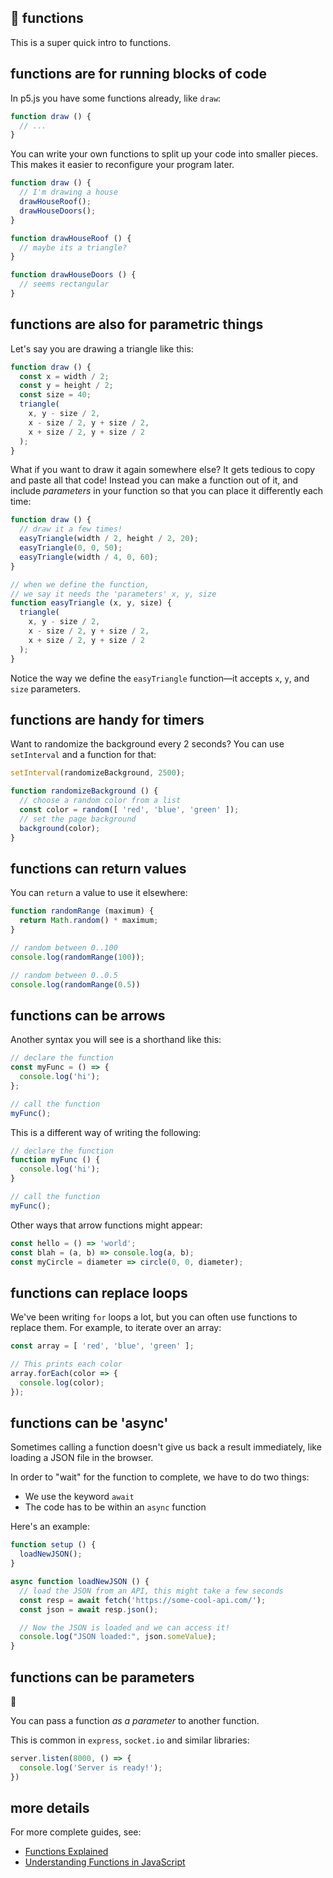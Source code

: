 ## 🤯 functions

This is a super quick intro to functions.

## functions are for running blocks of code

In p5.js you have some functions already, like `draw`:

```js
function draw () {
  // ...
}
```

You can write your own functions to split up your code into smaller pieces. This makes it easier to reconfigure your program later.

```js
function draw () {
  // I'm drawing a house
  drawHouseRoof();
  drawHouseDoors();
}

function drawHouseRoof () {
  // maybe its a triangle?
}

function drawHouseDoors () {
  // seems rectangular
}
```

## functions are also for parametric things

Let's say you are drawing a triangle like this:

```js
function draw () {
  const x = width / 2;
  const y = height / 2;
  const size = 40;
  triangle(
    x, y - size / 2,
    x - size / 2, y + size / 2,
    x + size / 2, y + size / 2
  );
}
```

What if you want to draw it again somewhere else? It gets tedious to copy and paste all that code! Instead you can make a function out of it, and include *parameters* in your function so that you can place it differently each time:

```js
function draw () {
  // draw it a few times!
  easyTriangle(width / 2, height / 2, 20);
  easyTriangle(0, 0, 50);
  easyTriangle(width / 4, 0, 60);
}

// when we define the function,
// we say it needs the 'parameters' x, y, size
function easyTriangle (x, y, size) {
  triangle(
    x, y - size / 2,
    x - size / 2, y + size / 2,
    x + size / 2, y + size / 2
  );
}
```

Notice the way we define the `easyTriangle` function—it accepts `x`, `y`, and `size` parameters.

## functions are handy for timers

Want to randomize the background every 2 seconds? You can use `setInterval` and a function for that:

```js
setInterval(randomizeBackground, 2500);

function randomizeBackground () {
  // choose a random color from a list
  const color = random([ 'red', 'blue', 'green' ]);
  // set the page background
  background(color);
}
```

## functions can return values

You can `return` a value to use it elsewhere:

```js
function randomRange (maximum) {
  return Math.random() * maximum;
}

// random between 0..100
console.log(randomRange(100));

// random between 0..0.5
console.log(randomRange(0.5))
```

## functions can be arrows

Another syntax you will see is a shorthand like this:

```js
// declare the function
const myFunc = () => {
  console.log('hi');
};

// call the function
myFunc();
```

This is a different way of writing the following:

```js
// declare the function
function myFunc () {
  console.log('hi');
}

// call the function
myFunc();
```

Other ways that arrow functions might appear:

```js
const hello = () => 'world';
const blah = (a, b) => console.log(a, b);
const myCircle = diameter => circle(0, 0, diameter);
```

## functions can replace loops

We've been writing `for` loops a lot, but you can often use functions to replace them. For example, to iterate over an array:

```js
const array = [ 'red', 'blue', 'green' ];

// This prints each color
array.forEach(color => {
  console.log(color);
});
```

## functions can be 'async'

Sometimes calling a function doesn't give us back a result immediately, like loading a JSON file in the browser.

In order to "wait" for the function to complete, we have to do two things:

- We use the keyword `await`
- The code has to be within an `async` function

Here's an example:

```js
function setup () {
  loadNewJSON();
}

async function loadNewJSON () {
  // load the JSON from an API, this might take a few seconds
  const resp = await fetch('https://some-cool-api.com/');
  const json = await resp.json();

  // Now the JSON is loaded and we can access it!
  console.log("JSON loaded:", json.someValue);
}
```

## functions can be parameters

🤯

You can pass a function *as a parameter* to another function.

This is common in `express`, `socket.io` and similar libraries:

```js
server.listen(8000, () => {
  console.log('Server is ready!');
})
```

## more details

For more complete guides, see:

- [Functions Explained](https://www.codeanalogies.com/javascript-functions-explained)
- [Understanding Functions in JavaScript](https://www.taniarascia.com/how-to-define-functions-in-javascript/)